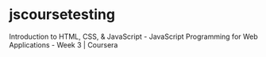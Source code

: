 # jscoursetesting
Introduction to HTML, CSS, &amp; JavaScript - JavaScript Programming for Web Applications - Week 3 | Coursera
